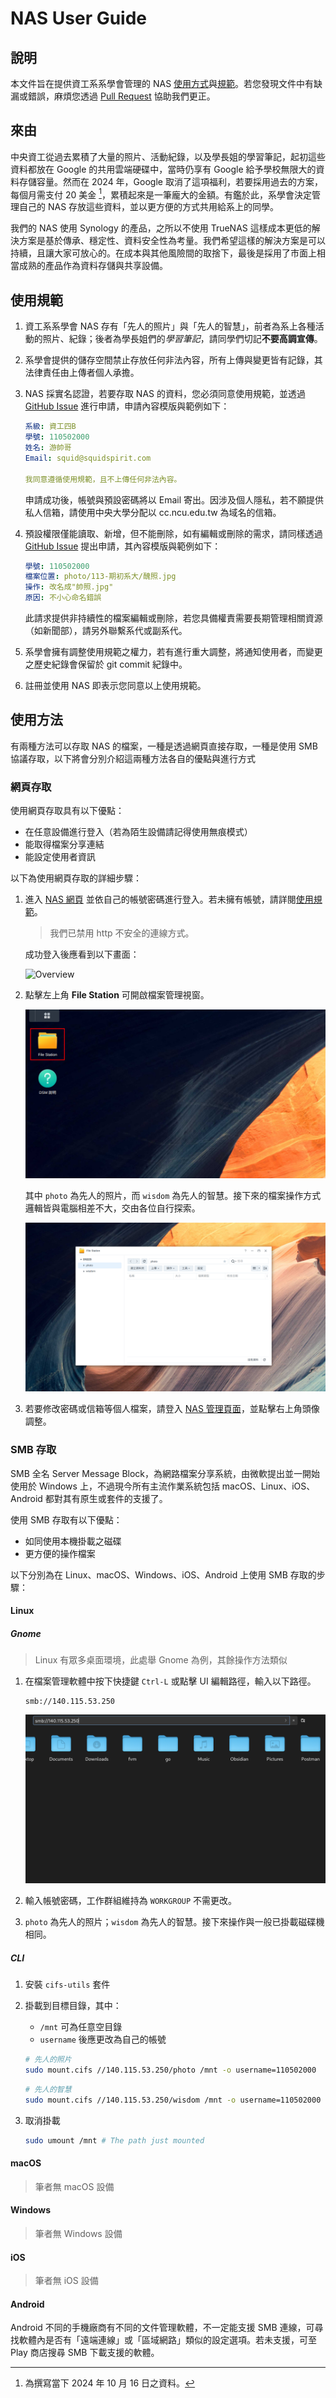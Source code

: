 # NAS User Guide

## 說明

本文件旨在提供資工系系學會管理的 NAS [使用方式](#使用方法)與[規範](#使用規範)。若您發現文件中有缺漏或錯誤，麻煩您透過 [Pull Request](https://github.com/ncu-csie-student-association/nas-user-guide/pulls) 協助我們更正。

## 來由

中央資工從過去累積了大量的照片、活動紀錄，以及學長姐的學習筆記，起初這些資料都放在 Google 的共用雲端硬碟中，當時仍享有 Google 給予學校無限大的資料存儲容量。然而在 2024 年，Google 取消了這項福利，若要採用過去的方案，每個月需支付 20 美金 [^google-workspace-price]，累積起來是一筆龐大的金額。有鑑於此，系學會決定管理自己的 NAS 存放這些資料，並以更方便的方式共用給系上的同學。

我們的 NAS 使用 Synology 的產品，之所以不使用 TrueNAS 這樣成本更低的解決方案是基於傳承、穩定性、資料安全性為考量。我們希望這樣的解決方案是可以持續，且讓大家可放心的。在成本與其他風險間的取捨下，最後是採用了市面上相當成熟的產品作為資料存儲與共享設備。

[^google-workspace-price]: 為撰寫當下 2024 年 10 月 16 日之資料。

## 使用規範

1. 資工系系學會 NAS 存有「先人的照片」與「先人的智慧」，前者為系上各種活動的照片、紀錄；後者為學長姐們的*學習筆記*，請同學們切記**不要高調宣傳**。

2. 系學會提供的儲存空間禁止存放任何非法內容，所有上傳與變更皆有記錄，其法律責任由上傳者個人承擔。

3. NAS 採實名認證，若要存取 NAS 的資料，您必須同意使用規範，並透過 [GitHub Issue](https://github.com/ncu-csie-student-association/nas-user-guide/issues/new/choose) 進行申請，申請內容模版與範例如下：

   ```yaml
   系級: 資工四B
   學號: 110502000
   姓名: 游帥哥
   Email: squid@squidspirit.com

   我同意遵循使用規範，且不上傳任何非法內容。
   ```

   申請成功後，帳號與預設密碼將以 Email 寄出。因涉及個人隱私，若不願提供私人信箱，請使用中央大學分配以 cc.ncu.edu.tw 為域名的信箱。

4. 預設權限僅能讀取、新增，但不能刪除，如有編輯或刪除的需求，請同樣透過 [GitHub Issue](https://github.com/ncu-csie-student-association/nas-user-guide/issues/new/choose) 提出申請，其內容模版與範例如下：

   ```yaml
   學號: 110502000
   檔案位置: photo/113-期初系大/醜照.jpg
   操作: 改名成"帥照.jpg"
   原因: 不小心命名錯誤
   ```

   此請求提供非持續性的檔案編輯或刪除，若您具備權責需要長期管理相關資源（如新聞部），請另外聯繫系代或副系代。

5. 系學會擁有調整使用規範之權力，若有進行重大調整，將通知使用者，而變更之歷史紀錄會保留於 git commit 紀錄中。

6. 註冊並使用 NAS 即表示您同意以上使用規範。

## 使用方法

有兩種方法可以存取 NAS 的檔案，一種是透過網頁直接存取，一種是使用 SMB 協議存取，以下將會分別介紹這兩種方法各自的優點與進行方式

### 網頁存取

使用網頁存取具有以下優點：

- 在任意設備進行登入（若為陌生設備請記得使用無痕模式）
- 能取得檔案分享連結
- 能設定使用者資訊

以下為使用網頁存取的詳細步驟：

1. 進入 [NAS 網頁](https://140.115.53.250/file) 並依自己的帳號密碼進行登入。若未擁有帳號，請詳閱[使用規範](#使用規範)。

   > 我們已禁用 http 不安全的連線方式。

   成功登入後應看到以下畫面：

   ![Overview](./image/screenshot-overview.png)

2. 點擊左上角 **File Station** 可開啟檔案管理視窗。

   ![Work Station Location](./image/screenshot-file-station-location.png)

   其中 `photo` 為先人的照片，而 `wisdom` 為先人的智慧。接下來的檔案操作方式邏輯皆與電腦相差不大，交由各位自行探索。

   ![Work Station](./image/screenshot-file-station.png)

3. 若要修改密碼或信箱等個人檔案，請登入 [NAS 管理頁面](https://140.115.53.250:5001)，並點擊右上角頭像調整。

### SMB 存取

SMB 全名 Server Message Block，為網路檔案分享系統，由微軟提出並一開始使用於 Windows 上，不過現今所有主流作業系統包括 macOS、Linux、iOS、Android 都對其有原生或套件的支援了。

使用 SMB 存取有以下優點：

- 如同使用本機掛載之磁碟
- 更方便的操作檔案

以下分別為在 Linux、macOS、Windows、iOS、Android 上使用 SMB 存取的步驟：

#### Linux

##### Gnome

> Linux 有眾多桌面環境，此處舉 Gnome 為例，其餘操作方法類似

1. 在檔案管理軟體中按下快捷鍵 `Ctrl-L` 或點擊 UI 編輯路徑，輸入以下路徑。

   ```text
   smb://140.115.53.250
   ```

   ![Gnome Enter Path](./image/screenshot-gnome-path.png)

2. 輸入帳號密碼，工作群組維持為 `WORKGROUP` 不需更改。

3. `photo` 為先人的照片；`wisdom` 為先人的智慧。接下來操作與一般已掛載磁碟機相同。

##### CLI

1. 安裝 `cifs-utils` 套件

2. 掛載到目標目錄，其中：

   - `/mnt` 可為任意空目錄
   - `username` 後應更改為自己的帳號

   ```bash
   # 先人的照片
   sudo mount.cifs //140.115.53.250/photo /mnt -o username=110502000
   ```

   ```bash
   # 先人的智慧
   sudo mount.cifs //140.115.53.250/wisdom /mnt -o username=110502000
   ```

3. 取消掛載

   ```bash
   sudo umount /mnt # The path just mounted
   ```

#### macOS

> 筆者無 macOS 設備

#### Windows

> 筆者無 Windows 設備

#### iOS

> 筆者無 iOS 設備

#### Android

Android 不同的手機廠商有不同的文件管理軟體，不一定能支援 SMB 連線，可尋找軟體內是否有「遠端連線」或「區域網路」類似的設定選項。若未支援，可至 Play 商店搜尋 SMB 下載支援的軟體。
